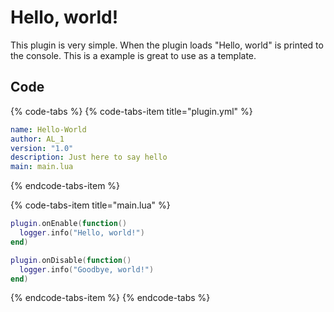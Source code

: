 # Hello, world!

This plugin is very simple. When the plugin loads "Hello, world" is printed to the console. This is a example is great to use as a template.

## Code

{% code-tabs %}
{% code-tabs-item title="plugin.yml" %}
```yaml
name: Hello-World
author: AL_1
version: "1.0"
description: Just here to say hello
main: main.lua
```
{% endcode-tabs-item %}

{% code-tabs-item title="main.lua" %}
```lua
plugin.onEnable(function()
  logger.info("Hello, world!")
end)

plugin.onDisable(function()
  logger.info("Goodbye, world!")
end)
```
{% endcode-tabs-item %}
{% endcode-tabs %}

